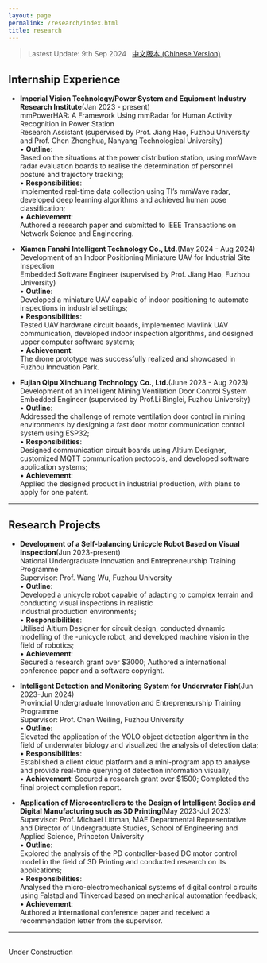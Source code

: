 ```yaml
---
layout: page
permalink: /research/index.html
title: research
---
```


> Lastest Update: 9th Sep 2024 &nbsp; [中文版本 (Chinese Version)](https://jiachenghuang.com/file/research-zh/)

## Internship Experience

- **Imperial Vision Technology/Power System and Equipment Industry Research Institute**(Jan 2023 - present)
<br>mmPowerHAR: A Framework Using mmRadar for Human Activity Recognition in Power Station
<br>Research Assistant (supervised by Prof. Jiang Hao, Fuzhou University and Prof. Chen Zhenghua, Nanyang Technological University) 
<br>• **Outline**:  
Based on the situations at the power distribution station, using mmWave radar evaluation boards to realise the determination of 
personnel posture and trajectory tracking; 
<br>• **Responsibilities**:  
Implemented real-time data collection using TI’s mmWave radar, developed deep learning algorithms and achieved human pose 
classification; 
<br>• **Achievement**:  
Authored a research paper and submitted to IEEE Transactions on Network Science and Engineering. 

- **Xiamen Fanshi Intelligent Technology Co., Ltd.**(May 2024 - Aug 2024)
<br>Development of an Indoor Positioning Miniature UAV for Industrial Site Inspection
<br>Embedded Software Engineer (supervised by Prof. Jiang Hao, Fuzhou University) 
<br>• **Outline**:  
Developed a miniature UAV capable of indoor positioning to automate inspections in industrial settings; 
<br>• **Responsibilities**:  
Tested UAV hardware circuit boards, implemented Mavlink UAV communication, developed indoor inspection algorithms, and 
designed upper computer software systems; 
<br>• **Achievement**:  
The drone prototype was successfully realized and showcased in Fuzhou Innovation Park. 

- **Fujian Qipu Xinchuang Technology Co., Ltd.**(June 2023 - Aug 2023) 
<br>Development of an Intelligent Mining Ventilation Door Control System
<br>Embedded Engineer (supervised by Prof.Li Binglei, Fuzhou University)
<br>• **Outline**:  
Addressed the challenge of remote ventilation door control in mining environments by designing a fast door motor 
communication control system using ESP32; 
<br>• **Responsibilities**:  
Designed communication circuit boards using Altium Designer, customized MQTT communication protocols, and developed 
software application systems; 
<br>• **Achievement**:  
Applied the designed product in industrial production, with plans to apply for one patent. 

---

## Research Projects

- **Development of a Self-balancing Unicycle Robot Based on Visual Inspection**(Jun 2023-present)
<br>National Undergraduate Innovation and Entrepreneurship Training Programme
<br>Supervisor: Prof. Wang Wu, Fuzhou University 
<br>• **Outline**:  
Developed a unicycle robot capable of adapting to complex terrain and conducting visual inspections in realistic                
industrial production environments; 
<br>• **Responsibilities**:  
Utilised Altium Designer for circuit design, conducted dynamic modelling of the -unicycle robot, and developed machine vision 
in the field of robotics; 
<br>• **Achievement**:  
Secured a research grant over $3000; Authored a international conference paper and a software copyright. 

- **Intelligent Detection and Monitoring System for Underwater Fish**(Jun 2023-Jun 2024) 
<br>Provincial Undergraduate Innovation and Entrepreneurship Training Programme
<br>Supervisor: Prof. Chen Weiling, Fuzhou University 
<br>• **Outline**:  
Elevated the application of the YOLO object detection algorithm in the field of underwater biology and visualized the analysis 
of detection data; 
<br>• **Responsibilities**:  
Established a client cloud platform and a mini-program app to analyse and provide real-time querying of detection information 
visually; 
<br>• **Achievement**: 
Secured a research grant over $1500; Completed the final project completion report. 

- **Application of Microcontrollers to the Design of Intelligent Bodies and Digital Manufacturing such as 3D Printing**(May 2023-Jul 2023) 
<br>Supervisor: Prof. Michael Littman, MAE Departmental Representative and Director of Undergraduate Studies, School of Engineering 
and Applied Science, Princeton University 
<br>• **Outline**:  
Explored the analysis of the PD controller-based DC motor control model in the field of 3D Printing and conducted research on 
its applications; 
<br>• **Responsibilities**:  
Analysed the micro-electromechanical systems of digital control circuits using Falstad and Tinkercad based on mechanical 
automation feedback; 
<br>• **Achievement**:  
Authored a international conference paper and received a recommendation letter from the supervisor.
---

<br>Under Construction
